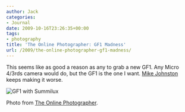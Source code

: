 ```yaml
---
author: Jack
categories:
- Journal
date: 2009-10-16T23:26:35+00:00
tags:
- photography
title: 'The Online Photographer: GF1 Madness'
url: /2009/the-online-photographer-gf1-madness/
---
```


This seems like as good a reason as any to grab a new GF1. Any Micro 4/3rds camera would do, but the GF1 is the one I want. [Mike Johnston][1] keeps making it worse.

![GF1 with Summilux][2]
  
<span class="photo_caption">Photo from <a href='http://theonlinephotographer.typepad.com/the_online_photographer/2009/10/gf1-madness.html'>The Online Photographer</a>.</span>

 [1]: http://theonlinephotographer.typepad.com/the_online_photographer/blog_index.html
 [2]: http://baty.net/files/GF1-with-Summilux.jpg